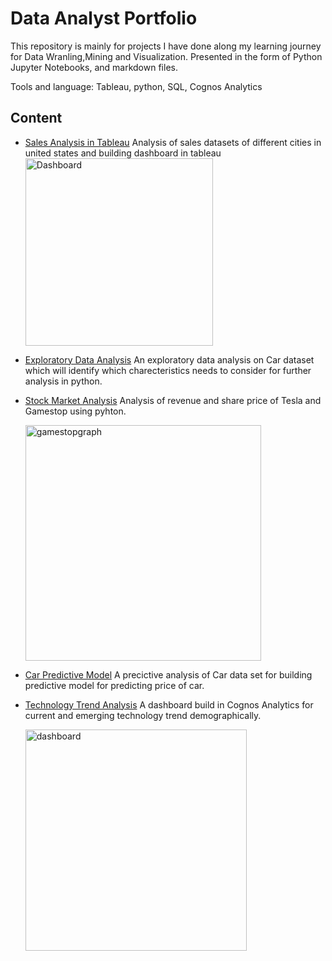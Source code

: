 # Data Analyst Portfolio

This repository is mainly for projects I have done along my learning journey for Data Wranling,Mining and Visualization. Presented in the form of Python Jupyter Notebooks, and  markdown files.

Tools and language: Tableau, python, SQL, Cognos Analytics

<h2>Content</h2>
 
 - [Sales Analysis in Tableau](https://github.com/hirariaz01/Data-Analyst-Projects/blob/main/Sales%20Analysis%20in%20Tableau.md)
     Analysis of sales datasets of different cities in united states and building dashboard in tableau
    <img width="300" width="200" alt="Dashboard" src="https://user-images.githubusercontent.com/25719763/122912317-0eb96a00-d30d-11eb-85af-8d7045676d1d.png">
    </br>
 - [Exploratory Data Analysis](https://github.com/hirariaz01/Data-Analyst-Projects/blob/main/Exploratory_Data_Analysis.ipynb)
     An exploratory data analysis on Car dataset which will identify which charecteristics needs to consider for further analysis in python.
    <br>
 - [Stock Market Analysis](https://github.com/hirariaz01/Data-Analyst-Projects/blob/main/StockMarketAnalysis.ipynb)
    Analysis of revenue and share price of Tesla and Gamestop using pyhton.
    
    <img width="377" alt="gamestopgraph" src="https://user-images.githubusercontent.com/25719763/123093547-af2c8e80-d3e0-11eb-86a6-97ef009b0a8a.png">
       
 - [Car Predictive Model](https://github.com/hirariaz01/Data-Analyst-Projects/blob/main/CarPrice_Model_Development.ipynb)
    A precictive analysis of Car data set for building predictive model for predicting price of car.
    
  - [Technology Trend Analysis](https://github.com/hirariaz01/Data-Analyst-Projects/blob/main/Technology%20Trend%20Analysis%20in%20IBM%20Cognos%20Analytics.md)
    A dashboard build in Cognos Analytics for current and emerging technology trend demographically.
    
    <img width="354" alt="dashboard" src="https://user-images.githubusercontent.com/25719763/122962281-1b07ec00-d33a-11eb-96df-f5ca23009d09.png">
    
 



